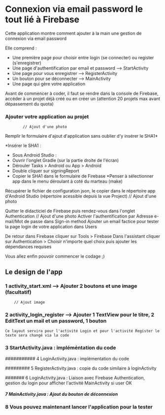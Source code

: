 # Connexion via email password le tout lié à Firebase

Cette application montre comment ajouter à la main une gestion de connexion via email password
     
Elle comprend : 
   - Une première page pour choisir entre login (se connecter) ou register (s'enregistrer)
   - Une page d'authentification par email et password --> StartActivity
   - Une page pour vous enregistrer --> RegisterActivity
   - Un bouton pour se déconnecter --> MainActivity
   - Une page qui gère votre application

Avant de commencer à coder, il faut se rendre dans la console de Firebase, accéder à un projet déjà créé ou en créer un (attention 20 projets max avant dépassement du quota)
     
### Ajouter votre application au projet
            // Ajout d'une photo
Remplir le formulaire d'ajout d'application sans oublier d'y insérer le SHA1*
        
*Insérer le SHA1 :
- Sous Android Studio :
- Ouvrir l'onglet Gradle (sur la partie droite de l'écran)
- Dérouler Tasks > Android ou App > Android 
- Double cliquer sur signingReport
- Copier le SHA1 dans le formulaire de Firebase
*Penser à sélectionner app dans le menu déroulant à coté du marteau (make) 

Récupérer le fichier de configuration json, le copier dans le répertoire app d'Android Studio (répertoire acessible depuis la vue Project)
 // Ajout d'une photo
        
Quitter le didacticiel de Firebase puis rendez-vous dans l'onglet Authentication
            // Ajout d'une photo
Activer l'authentification par Adresse e-mail/Mot de passe dans Sign-in method
Ajouter un email factice pour tester la page login de votre application dans Users
     
De retour dans Firebase cliquer sur Tools > Firebase
Dans l'assistant cliquer sur Authentication > Choisir n'importe quel choix puis ajouter les dépendances requises          

Vous allez enfin pouvoir commencer le codage ;)
                
## Le design de l'app

### 1 activity_start.xml --> Ajouter 2 boutons et une image (facultatif)
        // Ajout image 
     
### 2 activity_login_register --> Ajouter 1 TextView pour le titre, 2 EditText un mail et un password, 1 bouton
    Ce layout servira pour l'activité Login et pour l'activité Register le texte sera changé via la code  

### 3 StartActivity.java : impléméntation du code

########### 4 LoginActivity.java : implémentation du code

######### 5 RegisterActivity.java : copie du code similaire à loginActivity

####### 6 LoginActivity.java : Liaison avec Firebase Authentication, gestion du login pour afficher l'activité MainActivity si user OK

##### 7 MainActivity.java : Ajout du bouton de déconnexion

### 8 Vous pouvez maintenant lancer l'application pour la tester
        
        
